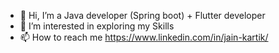- 👋 Hi, I’m a Java developer (Spring boot) + Flutter developer
- 👀 I’m interested in exploring my Skills
- 📫 How to reach me https://www.linkedin.com/in/jain-kartik/

<!---
Kartik-21/Kartik-21 is a ✨ special ✨ repository because its `README.md` (this file) appears on your GitHub profile.
You can click the Preview link to take a look at your changes.
--->
